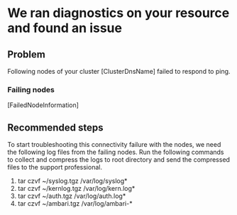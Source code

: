 <properties
    pageTitle="HDInsight cluster node connectivity lost"
    description="HDInsight cluster node connectivity lost"
    infoBubbleText="One or more nodes failed to respond to the ping. Please check the details."
    service="microsoft.hdinsight"
    resource="clusters"
    authors="maha-arun"
    displayOrder="29"
    articleId="Hdi_NetworkConnectivity_NodeLost"
    selfHelpType="resource"
    supportTopicIds="32588427"
    resourceTags=""
    productPesIds="15078"
    cloudEnvironments="public, MoonCake"
/>

# We ran diagnostics on your resource and found an issue

## Problem

 Following nodes of your cluster <!--$ClusterDnsName-->[ClusterDnsName]<!--/$ClusterDnsName--> failed to respond to ping.

### Failing nodes
<!--$FailedNodeInformation-->[FailedNodeInformation]<!--/$FailedNodeInformation-->

## **Recommended steps**
 To start troubleshooting this connectivity failure with the nodes, we need the following log files from the failing nodes. Run the following commands to collect and compress the logs to root directory and send the compressed files to the support professional.

1. tar czvf ~/syslog.tgz /var/log/syslog*
2. tar czvf ~/kernlog.tgz /var/log/kern.log*
3. tar czvf ~/auth.tgz /var/log/auth.log* 
4. tar czvf ~/ambari.tgz /var/log/ambari-*